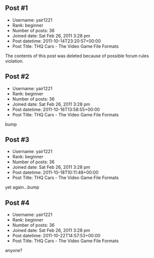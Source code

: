 ## Post #1
- Username: yair1221
- Rank: beginner
- Number of posts: 36
- Joined date: Sat Feb 26, 2011 3:28 pm
- Post datetime: 2011-10-14T23:20:57+00:00
- Post Title: THQ Cars - The Video Game File Formats

The contents of this post was deleted because of possible forum rules violation.
## Post #2
- Username: yair1221
- Rank: beginner
- Number of posts: 36
- Joined date: Sat Feb 26, 2011 3:28 pm
- Post datetime: 2011-10-16T13:58:55+00:00
- Post Title: THQ Cars - The Video Game File Formats

bump
## Post #3
- Username: yair1221
- Rank: beginner
- Number of posts: 36
- Joined date: Sat Feb 26, 2011 3:28 pm
- Post datetime: 2011-10-18T10:11:48+00:00
- Post Title: THQ Cars - The Video Game File Formats

yet again...bump
## Post #4
- Username: yair1221
- Rank: beginner
- Number of posts: 36
- Joined date: Sat Feb 26, 2011 3:28 pm
- Post datetime: 2011-10-22T14:57:53+00:00
- Post Title: THQ Cars - The Video Game File Formats

anyone?
